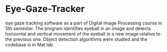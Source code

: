 # Eye-Gaze-Tracker
eye gaze tracking software as a part of Digital Image Processing course in 5th semester. The program identifies eyeball in an image and detects horizontal and vertical movement of the eyeball in a new image relative to the previous one. Object detection algorithms were studied and the codebase is in Mat lab. 
